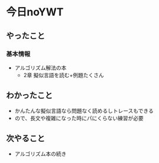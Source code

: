 # 今日noYWT

## やったこと

### 基本情報

- アルゴリズム解法の本
  - 2章 擬似言語を読む+例題たくさん

## わかったこと

- かんたんな擬似言語なら問題なく読めるしトレースもできる
- ので、長文や複雑になった時にパにくらない練習が必要

## 次やること

- アルゴリズム本の続き

